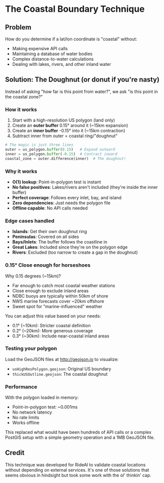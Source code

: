 # The Coastal Boundary Technique

## Problem
How do you determine if a lat/lon coordinate is "coastal" without:
- Making expensive API calls
- Maintaining a database of water bodies
- Complex distance-to-water calculations
- Dealing with lakes, rivers, and other inland water

## Solution: The Doughnut (or donut if you're nasty)

Instead of asking "how far is this point from water?", we ask "is this point in the coastal zone?"

### How it works

1. Start with a high-resolution US polygon (land only)
2. Create an **outer buffer** 0.15° around it (~15km expansion)
3. Create an **inner buffer** -0.15° into it (~15km contraction)
4. Subtract inner from outer = coastal ring/"doughnut"

```python
# The magic is just three lines
outer = us_polygon.buffer(0.15)   # Expand outward
inner = us_polygon.buffer(-0.15)  # Contract inward
coastal_zone = outer.difference(inner)  # The doughnut!
```

### Why it works

- **O(1) lookup**: Point-in-polygon test is instant
- **No false positives**: Lakes/rivers aren't included (they're inside the inner buffer)
- **Perfect coverage**: Follows every inlet, bay, and island
- **Zero dependencies**: Just needs the polygon file
- **Offline capable**: No API calls needed

### Edge cases handled

- **Islands**: Get their own doughnut ring
- **Peninsulas**: Covered on all sides
- **Bays/Inlets**: The buffer follows the coastline in
- **Great Lakes**: Included since they're on the polygon edge
- **Rivers**: Excluded (too narrow to create a gap in the doughnut)

### 0.15° Close enough for horseshoes 

Why 0.15 degrees (~15km)?

- Far enough to catch most coastal weather stations
- Close enough to exclude inland areas
- NDBC buoys are typically within 50km of shore
- NWS marine forecasts cover ~20km offshore
- Sweet spot for "marine-influenced" weather

You can adjust this value based on your needs:
- 0.1° (~10km): Stricter coastal definition
- 0.2° (~20km): More generous coverage
- 0.3° (~30km): Include near-coastal inland areas

### Testing your polygon

Load the GeoJSON files at http://geojson.io to visualize:
- `usHighResPolygon.geojson`: Original US boundary
- `thickUSOutline.geojson`: The coastal doughnut

### Performance

With the polygon loaded in memory:
- Point-in-polygon test: ~0.001ms
- No network latency
- No rate limits
- Works offline

This replaced what would have been hundreds of API calls or a complex PostGIS setup with a simple geometry operation and a 1MB GeoJSON file.

## Credit

This technique was developed for RideAI to validate coastal locations without depending on external services. It's one of those solutions that seems obvious in hindsight but took some work with the ol' thinkin' cap.
